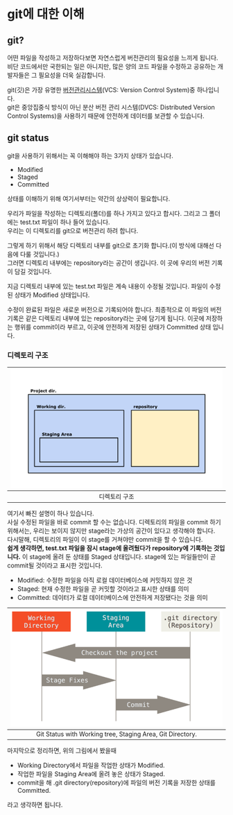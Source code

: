 # git에 대한 이해

## git?
어떤 파일을 작성하고 저장하다보면 자연스럽게 버전관리의 필요성을 느끼게 됩니다.  
비단 코드에서만 국한되는 일은 아니지만, 많은 양의 코드 파일을 수정하고 공유하는 개발자들은 그 필요성을 더욱 실감합니다.  

git(깃)은 가장 유명한 [버전관리시스템](https://git-scm.com/book/en/v2/Getting-Started-About-Version-Control)(VCS: Version Control System)중 하나입니다.  
git은 중앙집중식 방식이 아닌 분산 버전 관리 시스템(DVCS: Distributed Version Control Systems)을 사용하기 때문에 안전하게 데이터를 보관할 수 있습니다.

## git status
git을 사용하기 위해서는 꼭 이해해야 하는 3가지 상태가 있습니다.  
* Modified
* Staged
* Committed

상태를 이해하기 위해 여기서부터는 약간의 상상력이 필요합니다.  

우리가 파일을 작성하는 디렉토리(폴더)를 하나 가지고 있다고 합시다. 그리고 그 폴더에는 test.txt 파일이 하나 들어 있습니다.  
우리는 이 디렉토리를 git으로 버전관리 하려 합니다.

그렇게 하기 위해서 해당 디렉토리 내부를 git으로 초기화 합니다.(이 방식에 대해선 다음에 다룰 것입니다.)  
그러면 디렉토리 내부에는 repository라는 공간이 생깁니다. 이 곳에 우리의 버전 기록이 담길 것입니다.  

지금 디렉토리 내부에 있는 test.txt 파일은 계속 내용이 수정될 것입니다. 파일이 수정된 상태가 Modified 상태입니다.

수정이 완료된 파일은 새로운 버전으로 기록되어야 합니다. 최종적으로 이 파일의 버전 기록은 같은 디렉토리 내부에 있는 repository라는 곳에 담기게 됩니다. 이곳에 저장하는 행위를 commit이라 부르고, 이곳에 안전하게 저장된 상태가 Committed 상태 입니다.

### 디렉토리 구조
|![디렉토리 구조](./img/dir.png)|
|:--:|
|디렉토리 구조|

여기서 빠진 설명이 하나 있습니다.  
사실 수정된 파일을 바로 commit 할 수는 없습니다. 
디렉토리의 파일을 commit 하기 위해서는, 우리는 보이지 않지만 stage라는 가상의 공간이 있다고 생각해야 합니다.  
다시말해, 디렉토리의 파일이 이 stage를 거쳐야만 commit을 할 수 있습니다.  
**쉽게 생각하면, test.txt 파일을 잠시 stage에 올려뒀다가 repository에 기록하는 것입니다.**
이 stage에 올려 둔 상태를 Staged 상태입니다. stage에 있는 파일들만이 곧 commit될 것이라고 표시한 것입니다.


* Modified: 수정한 파일을 아직 로컬 데이터베이스에 커밋하지 않은 것
* Staged: 현재 수정한 파일을 곧 커밋할 것이라고 표시한 상태를 의미
* Committed: 데이터가 로컬 데이터베이스에 안전하게 저장됐다는 것을 의미

|![git status](./img/git_status.png)|
|:--:|
|Git Status with Working tree, Staging Area, Git Directory.|

마지막으로 정리하면, 위의 그림에서 봤을때

* Working Directory에서 파일을 작업한 상태가 Modified.
* 작업한 파일을 Staging Area에 올려 놓은 상태가 Staged.
* commit을 해 .git directory(repository)에 파일의 버전 기록을 저장한 상태를 Committed.

라고 생각하면 됩니다.

